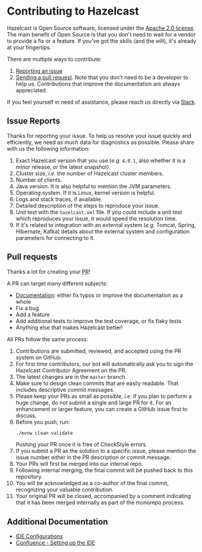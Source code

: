 # Contributing to Hazelcast

Hazelcast is Open Source software, licensed under the [Apache 2.0 license](LICENSE).
The main benefit of Open Source is that you don't need to wait for a vendor to provide a fix or a feature.
If you've got the skills (and the will), it's already at your fingertips.

There are multiple ways to contribute:

1. [Reporting an issue](#issue-reports)
2. [Sending a pull request](#pull-requests).
   Note that you don't need to be a developer to help us.
   Contributions that improve the documentation are always appreciated.

If you feel yourself in need of assistance, please reach us directly via [Slack](https://slack.hazelcast.com/).

## Issue Reports

Thanks for reporting your issue.
To help us resolve your issue quickly and efficiently, we need as much data for diagnostics as possible.
Please share with us the following information:

1. Exact Hazelcast version that you use (_e.g._ `4.0.1`, also whether it is a minor release, or the latest snapshot).
2. Cluster size, _i.e._ the number of Hazelcast cluster members.
3. Number of clients.
4. Java version.
   It is also helpful to mention the JVM parameters.
5. Operating system.
   If it is Linux, kernel version is helpful.
6. Logs and stack traces, if available.
7. Detailed description of the steps to reproduce your issue.
8. Unit test with the `hazelcast.xml` file.
   If you could include a unit test which reproduces your issue, it would speed the resolution time.
9. If it's related to integration with an external system
   (_e.g._ Tomcat, Spring, Hibernate, Kafka) details about the external
   system and configuration parameters for connecting to it.

## Pull requests

Thanks a lot for creating your <abbr title="Pull Request">PR</abbr>!

A PR can target many different subjects:

* [Documentation](https://github.com/hazelcast/hz-docs):
  either fix typos or improve the documentation as a whole
* Fix a bug
* Add a feature
* Add additional tests to improve the test coverage, or fix flaky tests
* Anything else that makes Hazelcast better!

All PRs follow the same process:

1. Contributions are submitted, reviewed, and accepted using the PR system on GitHub.
2. For first time contributors, our bot will automatically ask you to sign the Hazelcast Contributor Agreement on the
   PR.
3. The latest changes are in the `master` branch.
4. Make sure to design clean commits that are easily readable.
   That includes descriptive commit messages.
5. Please keep your PRs as small as possible, _i.e._ if you plan to perform a huge change, do not submit a single and
   large PR for it.
   For an enhancement or larger feature, you can create a GitHub issue first to discuss.
6. Before you push, run:
   ```bash
   ./mvnw clean validate
   ```
   Pushing your PR once it is free of CheckStyle errors.
7. If you submit a PR as the solution to a specific issue, please mention the issue number either in the PR description
   or commit message.
8. Your PRs will first be merged into our internal repo.
9. Following internal merging, the final commit will be pushed back to this repository.
10. You will be acknowledged as a co-author of the final commit, recognizing your valuable contribution.
11. Your original PR will be closed, accompanied by a comment indicating that it has been merged internally as part of
    the monorepo process.

## Additional Documentation

* [IDE Configurations](./ide-configurations/README.md)
* [Confluence - Setting up the IDE](https://hazelcast.atlassian.net/wiki/spaces/EN/pages/4443930652/Setting+up+the+IDE)
